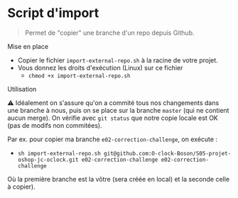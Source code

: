 # Script d'import

> Permet de "copier" une branche d'un repo depuis Github.

Mise en place

- Copier le fichier `import-external-repo.sh` à la racine de votre projet.
- Vous donnez les droits d'exécution (Linux) sur ce fichier
  - `chmod +x import-external-repo.sh`

Utilisation

:warning: Idéalement on s'assure qu'on a commité tous nos changements dans une branche à nous, puis on se place sur la branche `master` (qui ne contient aucun merge). On vérifie avec `git status` que notre copie locale est OK (pas de modifs non commitées).

Par ex. pour copier ma branche `e02-correction-challenge`, on exécute :

- `sh import-external-repo.sh git@github.com:O-clock-Boson/S05-projet-oshop-jc-oclock.git e02-correction-challenge e02-correction-challenge`

Où la première branche est la vôtre (sera créée en local) et la seconde celle à copier).